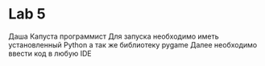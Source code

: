 # Lab 5
Даша Капуста программист
Для запуска необходимо иметь установленный Python а так же библиотеку pygame Далее необходимо ввести код в любую IDE
